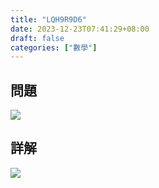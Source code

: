 ```yaml
---
title: "LQH9R9D6"
date: 2023-12-23T07:41:29+08:00
draft: false
categories: ["數學"]
---
```

<!--more-->

## 問題
<img src="/posts/solution/LQH9R9D6-q.png">

## 詳解
<img src="/posts/solution/LQH9R9D6-sol.png">

